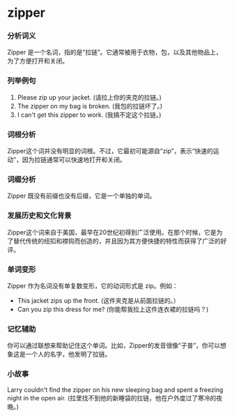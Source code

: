 # zipper

### 分析词义

  

Zipper 是一个名词，指的是“拉链”。它通常被用于衣物，包，以及其他物品上，为了方便打开和关闭。

  

### 列举例句

  

1.  Please zip up your jacket. (请拉上你的夹克的拉链。)
2.  The zipper on my bag is broken. (我包的拉链坏了。)
3.  I can't get this zipper to work. (我搞不定这个拉链。)

  

### 词根分析

  

Zipper这个词并没有明显的词根。不过，它最初可能源自“zip”，表示“快速的运动”，因为拉链通常可以快速地打开和关闭。

  

### 词缀分析

  

Zipper 既没有前缀也没有后缀，它是一个单独的单词。

  

### 发展历史和文化背景

  

Zipper这个词来自于美国，最早在20世纪初得到广泛使用。在那个时候，它是为了替代传统的纽扣和襟钩而创造的，并且因为其方便快捷的特性而获得了广泛的好评。

  

### 单词变形

  

Zipper 作为名词没有单复数变形，它的动词形式是 zip。例如：

  

*   This jacket zips up the front. (这件夹克是从前面拉链的。）
*   Can you zip this dress for me? (你能帮我拉上这件连衣裙的拉链吗？)

  

### 记忆辅助

  

你可以通过联想来帮助记住这个单词。比如，Zipper的发音很像“子普”，你可以想象这是一个人的名字，他发明了拉链。

  

### 小故事

  

Larry couldn't find the zipper on his new sleeping bag and spent a freezing night in the open air. (拉里找不到他的新睡袋的拉链，他在户外度过了寒冷的夜晚。)
